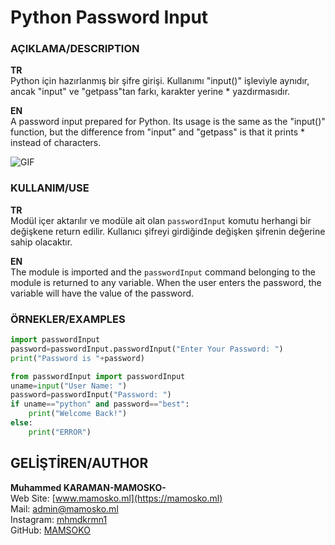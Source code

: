 
# Python Password Input

### AÇIKLAMA/DESCRIPTION
**TR**<br>
Python için hazırlanmış bir şifre girişi.
Kullanımı "input()" işleviyle aynıdır, ancak "input" ve "getpass"tan farkı, karakter yerine * yazdırmasıdır.

**EN**<br>
A password input prepared for Python.
Its usage is the same as the "input()" function, but the difference from "input" and "getpass" is that it prints * instead of characters.

![GIF](https://i.hizliresim.com/crll8ua.gif)

### KULLANIM/USE
**TR**<br>
Modül içer aktarılır ve modüle ait olan `passwordInput` komutu herhangi bir değişkene return edilir. Kullanıcı şifreyi girdiğinde değişken şifrenin değerine sahip olacaktır.

**EN**<br>
The module is imported and the `passwordInput` command belonging to the module is returned to any variable. When the user enters the password, the variable will have the value of the password.

### ÖRNEKLER/EXAMPLES
```python
import passwordInput
password=passwordInput.passwordInput("Enter Your Password: ")
print("Password is "+password)
```
```python
from passwordInput import passwordInput
uname=input("User Name: ")
password=passwordInput("Password: ")
if uname=="python" and password=="best":
	print("Welcome Back!")
else:
	print("ERROR")
```

## GELİŞTİREN/AUTHOR
**Muhammed KARAMAN-MAMOSKO-**<br>
Web Site: [www.mamosko.ml](https://mamosko.ml)<br>
Mail: [admin@mamosko.ml](mailto:admin@mamosko.ml)<br>
Instagram: [mhmdkrmn1](https://instagram.com/mhmdkrmn1)<br>
GitHub: [MAMSOKO](https://github.com/MAMOSKO)
